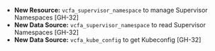 - **New Resource:** `vcfa_supervisor_namespace` to manage Supervisor Namespaces [GH-32]
- **New Data Source:** `vcfa_supervisor_namespace` to read Supervisor Namespaces [GH-32]
- **New Data Source:** `vcfa_kube_config` to get Kubeconfig [GH-32]
